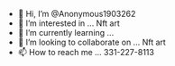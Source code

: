 - 👋 Hi, I’m @Anonymous1903262
- 👀 I’m interested in ... Nft art
- 🌱 I’m currently learning ...
- 💞️ I’m looking to collaborate on ... Nft art
- 📫 How to reach me ... 331-227-8113

<!---
Anonymous1903262/Anonymous1903262 is a ✨ special ✨ repository because its `README.md` (this file) appears on your GitHub profile.
You can click the Preview link to take a look at your changes.
--->

